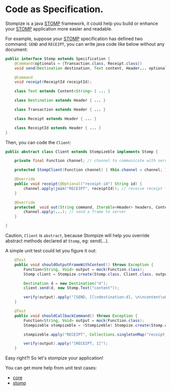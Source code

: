 # Code as Specification.

Stompize is a java [STOMP][1] framework, it could help you build or enhance your [STOMP][1] application more easier and readable.

For example, suppose your [STOMP][1] specification has defined two command: `SEND` and `RECEIPT`, you can write java code like below without any document:

```java
public interface Stomp extends Specification {
    @Command(optionals = {Transaction.class, Receipt.class})
    void send(Destination destination, Text content, Header... optionals);

    @Command
    void receipt(ReceiptId receiptId);

    class Text extends Content<String> { ... }

    class Destination extends Header { ... }

    class Transaction extends Header { ... }

    class Receipt extends Header { ... }

    class ReceiptId extends Header { ... }
}
```

Then, you can code the `Client`:

```java
public abstract class Client extends Stompizeble implements Stomp {

    private final Function channel; // channel to communicate with server.

    protected StompClient(Function channel) { this.channel = channel; }

    @Override
    public void receipt(@Optional("receipt-id") String id) {
        channel.apply(join("RECEIPT", receiptId)); // receive receipt from server.
    }

    @Override
    protected  void out(String command, Iterable<Header> headers, Content<?> content) {
        channel.apply(...); // send a frame to server
    }

}
```

Caution, `Client` is `abstract`, because Stompize will help you override abstract methods declared at `Stomp`, eg: send(...).

A simple unit test could let you figure it out:

```java
    @Test
    public void shouldOutputFrameWithContent() throws Exception {
        Function<String, Void> output = mock(Function.class);
        Stomp client = Stompize.create(Stomp.class, Client.class, output);

        Destination d = new Destination("d");
        client.send(d, new Stomp.Text("content"));

        verify(output).apply("[SEND, [[\ndestination:d], \n\ncontent\u0000]]");
    }

    @Test
    public void shouldCallbackCommand() throws Exception {
        Function<String, Void> output = mock(Function.class);
        Stompizeble stompizeble = (Stompizeble) Stompize.create(Stomp.class, StompClient.class, output);

        stompizeble.apply("RECEIPT", Collections.singletonMap("receipt-id","1"), null);

        verify(output).apply("[RECEIPT, 1]");
    }

```

Easy right?! So let's stompize your application!

You can get more help from unit test cases:

- [core](https://github.com/zhongl/stompize/tree/master/core/src/test/java/com/github/zhongl/stompize)
- [stomp](https://github.com/zhongl/stompize/tree/master/stomp/src/test/java/com/github/zhongl/stompize)

[1]:http://stomp.github.com/index.html